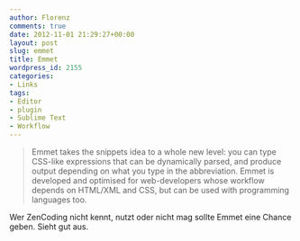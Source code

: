 ```yaml
---
author: Florenz
comments: true
date: 2012-11-01 21:29:27+00:00
layout: post
slug: emmet
title: Emmet
wordpress_id: 2155
categories:
- Links
tags:
- Editor
- plugin
- Sublime Text
- Workflow
---
```


> Emmet takes the snippets idea to a whole new level: you can type CSS-like expressions that can be dynamically parsed, and produce output depending on what you type in the abbreviation. Emmet is developed and optimised for web-developers whose workflow depends on HTML/XML and CSS, but can be used with programming languages too.








Wer ZenCoding nicht kennt, nutzt oder nicht mag sollte Emmet eine Chance geben. Sieht gut aus.




